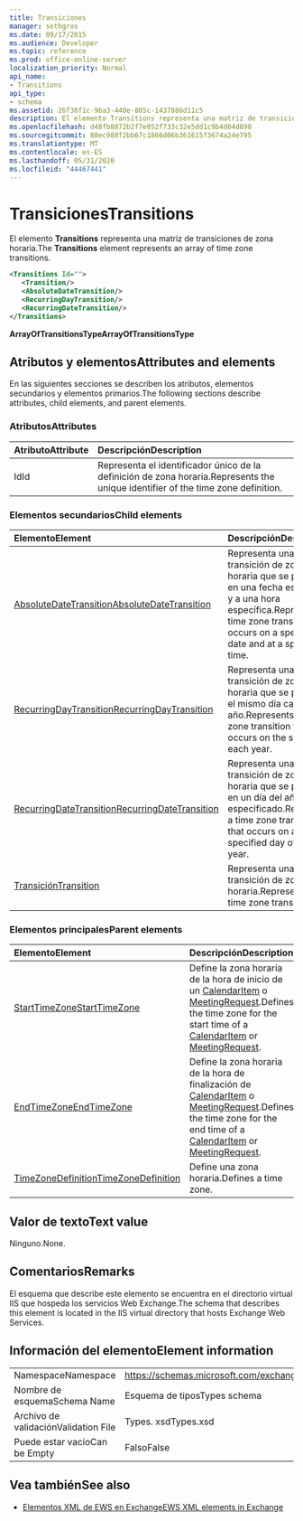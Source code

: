 ```yaml
---
title: Transiciones
manager: sethgros
ms.date: 09/17/2015
ms.audience: Developer
ms.topic: reference
ms.prod: office-online-server
localization_priority: Normal
api_name:
- Transitions
api_type:
- schema
ms.assetid: 26f38f1c-96a3-440e-805c-1437886d11c5
description: El elemento Transitions representa una matriz de transiciones de zona horaria.
ms.openlocfilehash: d48fb8872b2f7e052f733c32e5dd1c9b4d04d898
ms.sourcegitcommit: 88ec988f2bb67c1866d06b361615f3674a24e795
ms.translationtype: MT
ms.contentlocale: es-ES
ms.lasthandoff: 05/31/2020
ms.locfileid: "44467441"
---
```

# <a name="transitions"></a><span data-ttu-id="e7d22-103">Transiciones</span><span class="sxs-lookup"><span data-stu-id="e7d22-103">Transitions</span></span>

<span data-ttu-id="e7d22-104">El elemento **Transitions** representa una matriz de transiciones de zona horaria.</span><span class="sxs-lookup"><span data-stu-id="e7d22-104">The **Transitions** element represents an array of time zone transitions.</span></span> 
  
```xml
<Transitions Id="">
   <Transition/>
   <AbsoluteDateTransition/>
   <RecurringDayTransition/>
   <RecurringDateTransition/>
</Transitions>
```

 <span data-ttu-id="e7d22-105">**ArrayOfTransitionsType**</span><span class="sxs-lookup"><span data-stu-id="e7d22-105">**ArrayOfTransitionsType**</span></span>
## <a name="attributes-and-elements"></a><span data-ttu-id="e7d22-106">Atributos y elementos</span><span class="sxs-lookup"><span data-stu-id="e7d22-106">Attributes and elements</span></span>

<span data-ttu-id="e7d22-107">En las siguientes secciones se describen los atributos, elementos secundarios y elementos primarios.</span><span class="sxs-lookup"><span data-stu-id="e7d22-107">The following sections describe attributes, child elements, and parent elements.</span></span>
  
### <a name="attributes"></a><span data-ttu-id="e7d22-108">Atributos</span><span class="sxs-lookup"><span data-stu-id="e7d22-108">Attributes</span></span>

|<span data-ttu-id="e7d22-109">**Atributo**</span><span class="sxs-lookup"><span data-stu-id="e7d22-109">**Attribute**</span></span>|<span data-ttu-id="e7d22-110">**Descripción**</span><span class="sxs-lookup"><span data-stu-id="e7d22-110">**Description**</span></span>|
|:-----|:-----|
|<span data-ttu-id="e7d22-111">Id</span><span class="sxs-lookup"><span data-stu-id="e7d22-111">Id</span></span>  <br/> |<span data-ttu-id="e7d22-112">Representa el identificador único de la definición de zona horaria.</span><span class="sxs-lookup"><span data-stu-id="e7d22-112">Represents the unique identifier of the time zone definition.</span></span>  <br/> |
   
### <a name="child-elements"></a><span data-ttu-id="e7d22-113">Elementos secundarios</span><span class="sxs-lookup"><span data-stu-id="e7d22-113">Child elements</span></span>

|<span data-ttu-id="e7d22-114">**Elemento**</span><span class="sxs-lookup"><span data-stu-id="e7d22-114">**Element**</span></span>|<span data-ttu-id="e7d22-115">**Descripción**</span><span class="sxs-lookup"><span data-stu-id="e7d22-115">**Description**</span></span>|
|:-----|:-----|
|[<span data-ttu-id="e7d22-116">AbsoluteDateTransition</span><span class="sxs-lookup"><span data-stu-id="e7d22-116">AbsoluteDateTransition</span></span>](absolutedatetransition.md) <br/> |<span data-ttu-id="e7d22-117">Representa una transición de zona horaria que se produce en una fecha específica y a una hora específica.</span><span class="sxs-lookup"><span data-stu-id="e7d22-117">Represents a time zone transition that occurs on a specific date and at a specific time.</span></span>  <br/> |
|[<span data-ttu-id="e7d22-118">RecurringDayTransition</span><span class="sxs-lookup"><span data-stu-id="e7d22-118">RecurringDayTransition</span></span>](recurringdaytransition.md) <br/> |<span data-ttu-id="e7d22-119">Representa una transición de zona horaria que se produce el mismo día cada año.</span><span class="sxs-lookup"><span data-stu-id="e7d22-119">Represents a time zone transition that occurs on the same day each year.</span></span>  <br/> |
|[<span data-ttu-id="e7d22-120">RecurringDateTransition</span><span class="sxs-lookup"><span data-stu-id="e7d22-120">RecurringDateTransition</span></span>](recurringdatetransition.md) <br/> |<span data-ttu-id="e7d22-121">Representa una transición de zona horaria que se produce en un día del año especificado.</span><span class="sxs-lookup"><span data-stu-id="e7d22-121">Represents a time zone transition that occurs on a specified day of the year.</span></span>  <br/> |
|[<span data-ttu-id="e7d22-122">Transición</span><span class="sxs-lookup"><span data-stu-id="e7d22-122">Transition</span></span>](transition.md) <br/> |<span data-ttu-id="e7d22-123">Representa una transición de zona horaria.</span><span class="sxs-lookup"><span data-stu-id="e7d22-123">Represents a time zone transition.</span></span>  <br/> |
   
### <a name="parent-elements"></a><span data-ttu-id="e7d22-124">Elementos principales</span><span class="sxs-lookup"><span data-stu-id="e7d22-124">Parent elements</span></span>

|<span data-ttu-id="e7d22-125">**Elemento**</span><span class="sxs-lookup"><span data-stu-id="e7d22-125">**Element**</span></span>|<span data-ttu-id="e7d22-126">**Descripción**</span><span class="sxs-lookup"><span data-stu-id="e7d22-126">**Description**</span></span>|
|:-----|:-----|
|[<span data-ttu-id="e7d22-127">StartTimeZone</span><span class="sxs-lookup"><span data-stu-id="e7d22-127">StartTimeZone</span></span>](starttimezone.md) <br/> |<span data-ttu-id="e7d22-128">Define la zona horaria de la hora de inicio de un [CalendarItem](calendaritem.md) o [MeetingRequest](meetingrequest.md).</span><span class="sxs-lookup"><span data-stu-id="e7d22-128">Defines the time zone for the start time of a [CalendarItem](calendaritem.md) or [MeetingRequest](meetingrequest.md).</span></span>  <br/> |
|[<span data-ttu-id="e7d22-129">EndTimeZone</span><span class="sxs-lookup"><span data-stu-id="e7d22-129">EndTimeZone</span></span>](endtimezone.md) <br/> |<span data-ttu-id="e7d22-130">Define la zona horaria de la hora de finalización de [CalendarItem](calendaritem.md) o [MeetingRequest](meetingrequest.md).</span><span class="sxs-lookup"><span data-stu-id="e7d22-130">Defines the time zone for the end time of a [CalendarItem](calendaritem.md) or [MeetingRequest](meetingrequest.md).</span></span>  <br/> |
|[<span data-ttu-id="e7d22-131">TimeZoneDefinition</span><span class="sxs-lookup"><span data-stu-id="e7d22-131">TimeZoneDefinition</span></span>](timezonedefinition.md) <br/> |<span data-ttu-id="e7d22-132">Define una zona horaria.</span><span class="sxs-lookup"><span data-stu-id="e7d22-132">Defines a time zone.</span></span>  <br/> |
   
## <a name="text-value"></a><span data-ttu-id="e7d22-133">Valor de texto</span><span class="sxs-lookup"><span data-stu-id="e7d22-133">Text value</span></span>

<span data-ttu-id="e7d22-134">Ninguno.</span><span class="sxs-lookup"><span data-stu-id="e7d22-134">None.</span></span>
  
## <a name="remarks"></a><span data-ttu-id="e7d22-135">Comentarios</span><span class="sxs-lookup"><span data-stu-id="e7d22-135">Remarks</span></span>

<span data-ttu-id="e7d22-136">El esquema que describe este elemento se encuentra en el directorio virtual IIS que hospeda los servicios Web Exchange.</span><span class="sxs-lookup"><span data-stu-id="e7d22-136">The schema that describes this element is located in the IIS virtual directory that hosts Exchange Web Services.</span></span>
  
## <a name="element-information"></a><span data-ttu-id="e7d22-137">Información del elemento</span><span class="sxs-lookup"><span data-stu-id="e7d22-137">Element information</span></span>

|||
|:-----|:-----|
|<span data-ttu-id="e7d22-138">Namespace</span><span class="sxs-lookup"><span data-stu-id="e7d22-138">Namespace</span></span>  <br/> |https://schemas.microsoft.com/exchange/services/2006/types  <br/> |
|<span data-ttu-id="e7d22-139">Nombre de esquema</span><span class="sxs-lookup"><span data-stu-id="e7d22-139">Schema Name</span></span>  <br/> |<span data-ttu-id="e7d22-140">Esquema de tipos</span><span class="sxs-lookup"><span data-stu-id="e7d22-140">Types schema</span></span>  <br/> |
|<span data-ttu-id="e7d22-141">Archivo de validación</span><span class="sxs-lookup"><span data-stu-id="e7d22-141">Validation File</span></span>  <br/> |<span data-ttu-id="e7d22-142">Types. xsd</span><span class="sxs-lookup"><span data-stu-id="e7d22-142">Types.xsd</span></span>  <br/> |
|<span data-ttu-id="e7d22-143">Puede estar vacío</span><span class="sxs-lookup"><span data-stu-id="e7d22-143">Can be Empty</span></span>  <br/> |<span data-ttu-id="e7d22-144">Falso</span><span class="sxs-lookup"><span data-stu-id="e7d22-144">False</span></span>  <br/> |
   
## <a name="see-also"></a><span data-ttu-id="e7d22-145">Vea también</span><span class="sxs-lookup"><span data-stu-id="e7d22-145">See also</span></span>



- [<span data-ttu-id="e7d22-146">Elementos XML de EWS en Exchange</span><span class="sxs-lookup"><span data-stu-id="e7d22-146">EWS XML elements in Exchange</span></span>](ews-xml-elements-in-exchange.md)

